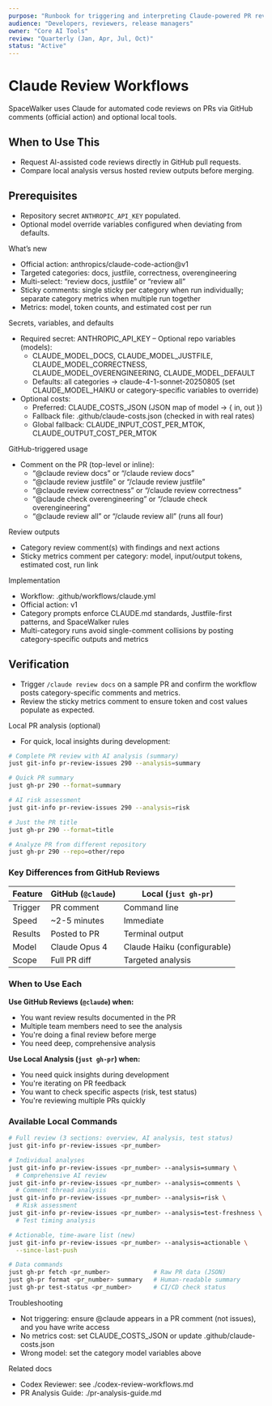 ```yaml
---
purpose: "Runbook for triggering and interpreting Claude-powered PR reviews."
audience: "Developers, reviewers, release managers"
owner: "Core AI Tools"
review: "Quarterly (Jan, Apr, Jul, Oct)"
status: "Active"
---
```


# Claude Review Workflows

SpaceWalker uses Claude for automated code reviews on PRs via GitHub comments
(official action) and optional local tools.

## When to Use This

- Request AI-assisted code reviews directly in GitHub pull requests.
- Compare local analysis versus hosted review outputs before merging.

## Prerequisites

- Repository secret `ANTHROPIC_API_KEY` populated.
- Optional model override variables configured when deviating from defaults.

What’s new

- Official action: anthropics/claude-code-action@v1
- Targeted categories: docs, justfile, correctness, overengineering
- Multi-select: “review docs, justfile” or “review all”
- Sticky comments: single sticky per category when run individually; separate
  category metrics when multiple run together
- Metrics: model, token counts, and estimated cost per run

Secrets, variables, and defaults

- Required secret: ANTHROPIC_API_KEY – Optional repo variables (models):
  - CLAUDE_MODEL_DOCS, CLAUDE_MODEL_JUSTFILE, CLAUDE_MODEL_CORRECTNESS,
    CLAUDE_MODEL_OVERENGINEERING, CLAUDE_MODEL_DEFAULT
  - Defaults: all categories → claude-4-1-sonnet-20250805 (set
    CLAUDE_MODEL_HAIKU or category-specific variables to override)
- Optional costs:
  - Preferred: CLAUDE_COSTS_JSON (JSON map of model → { in, out })
  - Fallback file: .github/claude-costs.json (checked in with real rates)
  - Global fallback: CLAUDE_INPUT_COST_PER_MTOK, CLAUDE_OUTPUT_COST_PER_MTOK

GitHub-triggered usage

- Comment on the PR (top-level or inline):
  - “@claude review docs” or “/claude review docs”
  - “@claude review justfile” or “/claude review justfile”
  - “@claude review correctness” or “/claude review correctness”
  - “@claude check overengineering” or “/claude check overengineering”
  - “@claude review all” or “/claude review all” (runs all four)

Review outputs

- Category review comment(s) with findings and next actions
- Sticky metrics comment per category: model, input/output tokens, estimated
  cost, run link

Implementation

- Workflow: .github/workflows/claude.yml
- Official action: v1
- Category prompts enforce CLAUDE.md standards, Justfile-first patterns, and
  SpaceWalker rules
- Multi-category runs avoid single-comment collisions by posting
  category-specific outputs and metrics

## Verification

- Trigger `/claude review docs` on a sample PR and confirm the workflow posts
  category-specific comments and metrics.
- Review the sticky metrics comment to ensure token and cost values populate as
  expected.

Local PR analysis (optional)

- For quick, local insights during development:

```bash
# Complete PR review with AI analysis (summary)
just git-info pr-review-issues 290 --analysis=summary

# Quick PR summary
just gh-pr 290 --format=summary

# AI risk assessment
just git-info pr-review-issues 290 --analysis=risk

# Just the PR title
just gh-pr 290 --format=title

# Analyze PR from different repository
just gh-pr 290 --repo=other/repo
```

### Key Differences from GitHub Reviews

| Feature | GitHub (`@claude`) | Local (`just gh-pr`)        |
| ------- | ------------------ | --------------------------- |
| Trigger | PR comment         | Command line                |
| Speed   | ~2-5 minutes       | Immediate                   |
| Results | Posted to PR       | Terminal output             |
| Model   | Claude Opus 4      | Claude Haiku (configurable) |
| Scope   | Full PR diff       | Targeted analysis           |

### When to Use Each

**Use GitHub Reviews (`@claude`) when:**

- You want review results documented in the PR
- Multiple team members need to see the analysis
- You're doing a final review before merge
- You need deep, comprehensive analysis

**Use Local Analysis (`just gh-pr`) when:**

- You need quick insights during development
- You're iterating on PR feedback
- You want to check specific aspects (risk, test status)
- You're reviewing multiple PRs quickly

### Available Local Commands

```bash
# Full review (3 sections: overview, AI analysis, test status)
just git-info pr-review-issues <pr_number>

# Individual analyses
just git-info pr-review-issues <pr_number> --analysis=summary \
  # Comprehensive AI review
just git-info pr-review-issues <pr_number> --analysis=comments \
  # Comment thread analysis
just git-info pr-review-issues <pr_number> --analysis=risk \
  # Risk assessment
just git-info pr-review-issues <pr_number> --analysis=test-freshness \
  # Test timing analysis

# Actionable, time-aware list (new)
just git-info pr-review-issues <pr_number> --analysis=actionable \
  --since-last-push

# Data commands
just gh-pr fetch <pr_number>            # Raw PR data (JSON)
just gh-pr format <pr_number> summary   # Human-readable summary
just gh-pr test-status <pr_number>      # CI/CD check status
```

Troubleshooting

- Not triggering: ensure @claude appears in a PR comment (not issues), and you
  have write access
- No metrics cost: set CLAUDE_COSTS_JSON or update .github/claude-costs.json
- Wrong model: set the category model variables above

Related docs

- Codex Reviewer: see ./codex-review-workflows.md
- PR Analysis Guide: ./pr-analysis-guide.md
